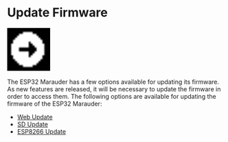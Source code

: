 # Update Firmware
<p align="left">
  <img alt="ESP32 WROOM-32U" src="https://github.com/justcallmekoko/ESP32Marauder/blob/master/pictures/icons/update_22.bmp?raw=true" width="100">
</p>
The ESP32 Marauder has a few options available for updating its firmware. As new features are released, it will be necessary to update the firmware in order to access them. The following options are available for updating the firmware of the ESP32 Marauder:  

- [Web Update](web-update)
- [SD Update](sd-update)
- [ESP8266 Update](esp8266-update)